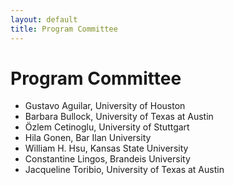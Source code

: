 ```yaml
---
layout: default
title: Program Committee
---
```


# Program Committee

- Gustavo Aguilar, University of Houston
- Barbara Bullock,  University of Texas at Austin
- Özlem Cetinoglu, University of Stuttgart
- Hila Gonen, Bar Ilan University
- William H. Hsu, Kansas State University
- Constantine Lingos, Brandeis University
- Jacqueline Toribio, University of Texas at Austin
